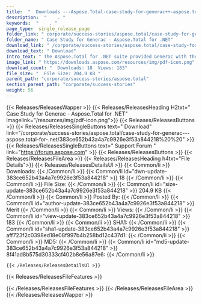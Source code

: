 ```yaml
---
title:  "  Downloads ---Aspose.Total-case-study-for-generac++-aspose.total-for-.net . " 
description:  "    . " 
keywords:  "    . " 
page_type:  single_release_page
folder_link: " corporate/success-stories/aspose.total/case-study-for-generac---aspose.total-for-.net/"
folder_name: " Case Study for Generac - Aspose.Total for .NET"
download_link: " /corporate/success-stories/aspose.total/case-study-for-generac---aspose.total-for-.net/383ce652b43a4a7c9926e3f53a844218"
download_text: " Download"
Intro_text: " The Aspose.Total for .NET suite provided Generac with the ability to enable end ..."
image_link: " https://downloads.aspose.com/resources/img/pdf-icon.png"
download_count: "  Downloads: 18  Views: 183"
file_size: "  File Size: 204.9 KB "
parent_path: "corporate/success-stories/aspose.total"
section_parent_path: "corporate/success-stories"
weight: 56 
---
```


{{< Releases/ReleasesWapper >}}
  {{< Releases/ReleasesHeading H2txt=" Case Study for Generac - Aspose.Total for .NET" imagelink="/resources/img/pdf-icon.png">}}
  {{< Releases/ReleasesButtons >}}
    {{< Releases/ReleasesSingleButtons text=" Download" link="/corporate/success-stories/aspose.total/case-study-for-generac---aspose.total-for-.net/383ce652b43a4a7c9926e3f53a844218%20%20" >}}
    {{< Releases/ReleasesSingleButtons text=" Support Forum " link="https://forum.aspose.com" >}}
  {{< Releases/ReleasesButtons >}}
  {{< Releases/ReleasesFileArea >}}
    {{< Releases/ReleasesHeading h4txt="File Details">}}
    {{< Releases/ReleasesDetailsUl >}}
            {{< Common/li  >}} Downloads: {{< /Common/li >}} 
      {{< Common/li id="dwn-update-383ce652b43a4a7c9926e3f53a844218" >}} 18 {{< /Common/li >}} 
      {{< Common/li  >}} File Size: {{< /Common/li >}} 
      {{< Common/li id="size-update-383ce652b43a4a7c9926e3f53a844218" >}} 204.9 KB {{< /Common/li >}} 
      {{< Common/li  >}} Posted By: {{< /Common/li >}} 
      {{< Common/li id="author-update-383ce652b43a4a7c9926e3f53a844218" >}} Merit {{< /Common/li >}} 
      {{< Common/li  >}} Views: {{< /Common/li >}} 
      {{< Common/li id="view-update-383ce652b43a4a7c9926e3f53a844218" >}} 183 {{< /Common/li >}} 
      {{< Common/li  >}} SHA1: {{< /Common/li >}} 
      {{< Common/li id="sha1-update-383ce652b43a4a7c9926e3f53a844218" >}} aff723f2c0398ed18e08f997b4b258bd12c437d1: {{< /Common/li >}} 
      {{< Common/li  >}} MD5: {{< /Common/li >}} 
      {{< Common/li id="md5-update-383ce652b43a4a7c9926e3f53a844218" >}} 8f41ad8b575d30333cf402b8e56a87e6: {{< /Common/li >}} 

    {{< /Releases/ReleasesDetailsUl >}}

  {{< Releases/ReleasesFileFeatures >}}
      
  {{< /Releases/ReleasesFileFeatures >}}
 {{< /Releases/ReleasesFileArea >}}
{{< /Releases/ReleasesWapper >}}


